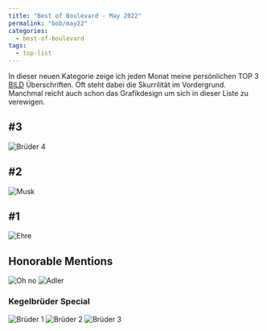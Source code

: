 ```yaml
---
title: "Best of Boulevard - May 2022"
permalink: "bob/may22"
categories:
  - best-of-boulevard
tags:
  - top-list
---
```


In dieser neuen Kategorie zeige ich jeden Monat meine persönlichen TOP 3 [BILD](https://www.bild.de/) Überschriften.
Oft steht dabei die Skurrilität im Vordergrund.
Manchmal reicht auch schon das Grafikdesign um sich in dieser Liste zu verewigen.


## #3
![Brüder 4](../assets/images/bob/05-2022/kegelbrothers_4.jpg)


## #2
![Musk](../assets/images/bob/05-2022/musk.jpg)


## #1
![Ehre](../assets/images/bob/05-2022/ehre.jpg)


## Honorable Mentions
![Oh no](../assets/images/bob/05-2022/bibi.jpg)
![Adler](../assets/images/bob/05-2022/atilla.jpg)


### Kegelbrüder Special
![Brüder 1](../assets/images/bob/05-2022/kegelbrothers_1.jpg)
![Brüder 2](../assets/images/bob/05-2022/kegelbrothers_2.jpg)
![Brüder 3](../assets/images/bob/05-2022/kegelbrothers_3.jpg)

